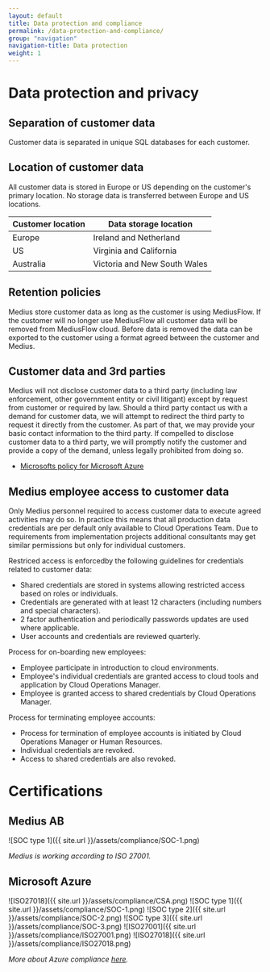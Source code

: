 ```yaml
---
layout: default
title: Data protection and compliance
permalink: /data-protection-and-compliance/
group: "navigation"
navigation-title: Data protection
weight: 1
---
```


# Data protection and privacy

## Separation of customer data

Customer data is separated in unique SQL databases for each customer.

## Location of customer data

All customer data is stored in Europe or US depending on the customer's primary location. No storage data is transferred between Europe and US locations.

| Customer location    | Data storage location    |
|-------------|---------------|
| Europe | Ireland and Netherland |
| US | Virginia and California |
| Australia | Victoria and 	New South Wales |

## Retention policies

Medius store customer data as long as the customer is using MediusFlow. If the customer will no longer use MediusFlow all customer data will be removed from MediusFlow cloud. Before data is removed the data can be exported to the customer using a format agreed between the customer and Medius.

## Customer data and 3rd parties
Medius will not disclose customer data to a third party (including law enforcement, other government entity or civil litigant) except by request from customer or required by law. Should a third party contact us with a demand for customer data, we will attempt to redirect the third party to request it directly from the customer. As part of that, we may provide your basic contact information to the third party. If compelled to disclose customer data to a third party, we will promptly notify the customer and provide a copy of the demand, unless legally prohibited from doing so.

- [Microsofts policy for Microsoft Azure](http://www.windowsazure.com/en-us/support/trust-center/faq/)

## Medius employee access to customer data 

Only Medius personnel required to access customer data to execute agreed activities may do so. In practice this means that all production data credentials are per default only available to Cloud Operations Team. Due to requirements from implementation projects additional consultants may get similar permissions but only for individual customers.

Restriced access is enforcedby the following guidelines for credentials related to customer data:

- Shared credentials are stored in systems allowing restricted access based on roles or individuals.
- Credentials are generated with at least 12 characters (including numbers and special characters).
- 2 factor authentication and periodically passwords updates are used where applicable.
- User accounts and credentials are reviewed quarterly.

Process for on-boarding new employees:

- Employee participate in introduction to cloud environments.
- Employee's individual credentials are granted access to cloud tools and application by Cloud Operations Manager.
- Employee is granted access to shared credentials by Cloud Operations Manager.

Process for terminating employee accounts:

- Process for termination of employee accounts is initiated by Cloud Operations Manager or Human Resources.
- Individual credentials are revoked.
- Access to shared credentials are also revoked. 

# Certifications

## Medius AB

![SOC type 1]({{ site.url }}/assets/compliance/SOC-1.png)

*Medius is working according to ISO 27001.*

## Microsoft Azure

![ISO27018]({{ site.url }}/assets/compliance/CSA.png)
![SOC type 1]({{ site.url }}/assets/compliance/SOC-1.png)
![SOC type 2]({{ site.url }}/assets/compliance/SOC-2.png)
![SOC type 3]({{ site.url }}/assets/compliance/SOC-3.png)
![ISO27001]({{ site.url }}/assets/compliance/ISO27001.png)
![ISO27018]({{ site.url }}/assets/compliance/ISO27018.png)

*More about Azure compliance [here](https://www.microsoft.com/en-us/trustcenter/Compliance).*
